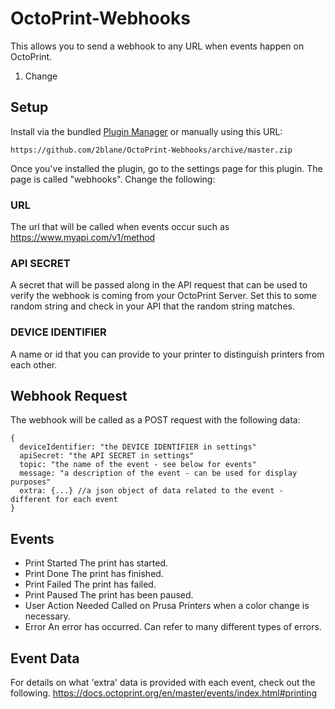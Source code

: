 # OctoPrint-Webhooks

This allows you to send a webhook to any URL when events happen on OctoPrint.

1. Change

## Setup

Install via the bundled [Plugin Manager](https://docs.octoprint.org/en/master/bundledplugins/pluginmanager.html)
or manually using this URL:

    https://github.com/2blane/OctoPrint-Webhooks/archive/master.zip

Once you've installed the plugin, go to the settings page for this plugin. The page is called "webhooks".
Change the following:

### URL
The url that will be called when events occur such as https://www.myapi.com/v1/method
### API SECRET
A secret that will be passed along in the API request that can be used to verify the webhook is coming from your OctoPrint Server. Set this to some random string and check in your API that the random string matches.
### DEVICE IDENTIFIER
A name or id that you can provide to your printer to distinguish printers from each other.

## Webhook Request
The webhook will be called as a POST request with the following data:
```
{
  deviceIdentifier: "the DEVICE IDENTIFIER in settings"
  apiSecret: "the API SECRET in settings"
  topic: "the name of the event - see below for events"
  message: "a description of the event - can be used for display purposes"
  extra: {...} //a json object of data related to the event - different for each event
}
```

## Events

* Print Started
The print has started.
* Print Done
The print has finished.
* Print Failed
The print has failed.
* Print Paused
The print has been paused.
* User Action Needed
Called on Prusa Printers when a color change is necessary.
* Error
An error has occurred. Can refer to many different types of errors.

## Event Data
For details on what 'extra' data is provided with each event, check out the following.
https://docs.octoprint.org/en/master/events/index.html#printing
